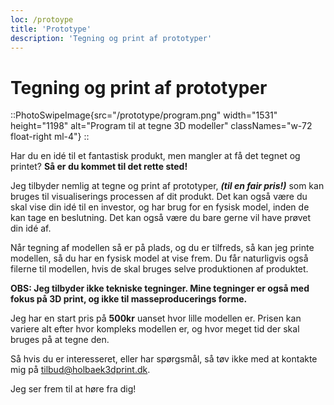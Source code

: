 ```yaml
---
loc: /protoype
title: 'Prototype'
description: 'Tegning og print af prototyper'
---
```


# Tegning og print af prototyper

::PhotoSwipeImage{src="/prototype/program.png" width="1531" height="1198" alt="Program til at tegne 3D modeller" classNames="w-72 float-right ml-4"}
::

Har du en idé til et fantastisk produkt, men mangler at få det tegnet og printet? **Så er du kommet til det rette sted!**

Jeg tilbyder nemlig at tegne og print af prototyper, ***(til en fair pris!)*** som kan bruges til visualiserings processen af dit produkt. Det kan også være du skal vise din idé til en investor, og har brug for en fysisk model, inden de kan tage en beslutning. Det kan også være du bare gerne vil have prøvet din idé af.

Når tegning af modellen så er på plads, og du er tilfreds, så kan jeg printe modellen, så du har en fysisk model at vise frem. Du får naturligvis også filerne til modellen, hvis de skal bruges selve produktionen af produktet.

**OBS: Jeg tilbyder ikke tekniske tegninger. Mine tegninger er også med fokus på 3D print, og ikke til masseproducerings forme.**

Jeg har en start pris på **500kr** uanset hvor lille modellen er. Prisen kan variere alt efter hvor kompleks modellen er, og hvor meget tid der skal bruges på at tegne den.

Så hvis du er interesseret, eller har spørgsmål, så tøv ikke med at kontakte mig på [tilbud@holbaek3dprint.dk](mailto:tilbud@holbaek3dprint.dk). 

Jeg ser frem til at høre fra dig!

